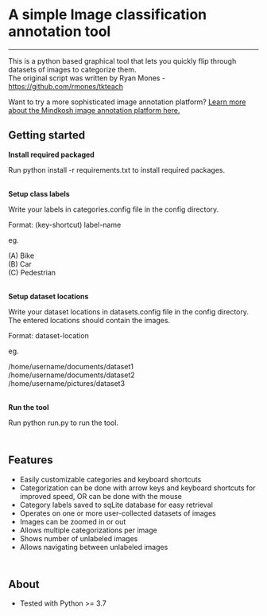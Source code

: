 # A simple Image classification annotation tool
-------------------------------------------------------------

This is a python based graphical tool that lets you quickly flip through datasets of images to categorize them.
\
The original script was written by Ryan Mones - https://github.com/rmones/tkteach

Want to try a more sophisticated image annotation platform? [Learn more about the Mindkosh image annotation platform here.](https://mindkosh.com/annotation-platform/image-annotation.html)

Getting started
----------
**Install required packaged**

Run python install -r requirements.txt to install required packages.

\
**Setup class labels**

Write your labels in categories.config file in the config directory.

Format:
(key-shortcut) label-name


eg.

(A) Bike
\
(B) Car
\
(C) Pedestrian

\
**Setup dataset locations**

Write your dataset locations in datasets.config file in the config directory. The entered locations should contain the images.

Format:
dataset-location


eg.

/home/username/documents/dataset1
\
/home/username/documents/dataset2
\
/home/username/pictures/dataset3


\
**Run the tool**

Run python run.py to run the tool.

\
Features
----------

- Easily customizable categories and keyboard shortcuts
- Categorization can be done with arrow keys and keyboard shortcuts for improved speed, OR can be done with the mouse
- Category labels saved to sqLite database for easy retrieval
- Operates on one or more user-collected datasets of images
- Images can be zoomed in or out
- Allows multiple categorizations per image
- Shows number of unlabeled images
- Allows navigating between unlabeled images

\
About
-----------

- Tested with Python >= 3.7
